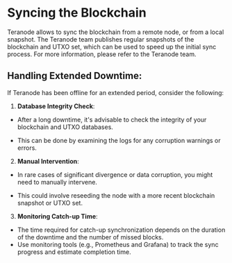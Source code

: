 # Syncing the Blockchain

Teranode allows to sync the blockchain from a remote node, or from a local snapshot. The Teranode team publishes regular snapshots of the blockchain and UTXO set, which can be used to speed up the initial sync process.
For more information, please refer to the Teranode team.



## Handling Extended Downtime:

If Teranode has been offline for an extended period, consider the following:

1. **Database Integrity Check**:
- After a long downtime, it's advisable to check the integrity of your blockchain and UTXO databases.

- This can be done by examining the logs for any corruption warnings or errors.



2. **Manual Intervention**:
- In rare cases of significant divergence or data corruption, you might need to manually intervene.

- This could involve reseeding the node with a more recent blockchain snapshot or UTXO set.



3. **Monitoring Catch-up Time**:
- The time required for catch-up synchronization depends on the duration of the downtime and the number of missed blocks.
- Use monitoring tools (e.g., Prometheus and Grafana) to track the sync progress and estimate completion time.
